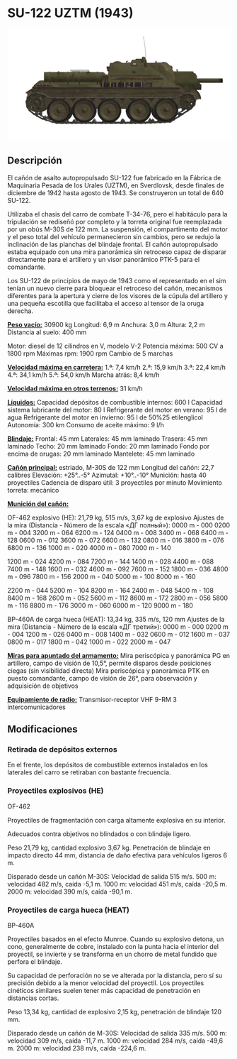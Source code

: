 # SU-122 UZTM (1943)

![_su122](../images/_su122.png)

## Descripción

El cañón de asalto autopropulsado SU-122 fue fabricado en la Fábrica de Maquinaria Pesada de los Urales (UZTM), en Sverdlovsk, desde finales de diciembre de 1942 hasta agosto de 1943. Se construyeron un total de 640 SU-122. 

Utilizaba el chasis del carro de combate Т-34-76, pero el habitáculo para la tripulación se rediseñó por completo y la torreta original fue reemplazada por un obús M-30S de 122 mm. La suspensión, el compartimento del motor y el peso total del vehículo permanecieron sin cambios, pero se redujo la inclinación de las planchas del blindaje frontal. El cañón autopropulsado estaba equipado con una mira panorámica sin retroceso capaz de disparar directamente para el artillero y un visor panorámico PTK-5 para el comandante.

Los SU-122 de principios de mayo de 1943 como el representado en el sim tenían un nuevo cierre para bloquear el retroceso del cañón, mecanismos diferentes para la apertura y cierre de los visores de la cúpula del artillero y una pequeña escotilla que facilitaba el acceso al tensor de la oruga derecha.

<b><u>Peso vacío:</u></b> 30900 kg
Longitud: 6,9 m
Anchura: 3,0 m
Altura: 2,2 m
Distancia al suelo: 400 mm

Motor: diesel de 12 cilindros en V, modelo V-2
Potencia máxima: 500 CV a 1800 rpm
Máximas rpm: 1900 rpm
Cambio de 5 marchas

<b><u>Velocidad máxima en carretera:</u></b>
1.ª: 7,4 km/h
2.ª: 15,9 km/h
3.ª: 22,4 km/h
4.ª: 34,1 km/h
5.ª: 54,0 km/h
Marcha atrás: 8,4 km/h

<b><u>Velocidad máxima en otros terrenos:</u></b> 31 km/h

<b><u>Líquidos:</u></b>
Capacidad depósitos de combustible internos: 600 l
Capacidad sistema lubricante del motor: 80 l
Refrigerante del motor en verano: 95 l de agua
Refrigerante del motor en invierno: 95 l de 50%25 etilenglicol
Autonomía: 300 km
Consumo de aceite máximo: 9 l/h

<b><u>Blindaje:</u></b>
Frontal: 45 mm
Laterales: 45 mm laminado
Trasera: 45 mm laminado
Techo: 20 mm laminado
Fondo: 20 mm laminado
Fondo por encima de orugas: 20 mm laminado
Mantelete: 45 mm laminado

<b><u>Cañón principal:</u></b> estriado, M-30S de 122 mm
Longitud del cañón: 22,7 calibres
Elevación: +25°..-5°
Azimutal: +10°..-10°
Munición: hasta 40 proyectiles
Cadencia de disparo útil: 3 proyectiles por minuto
Movimiento torreta: mecánico

<b><u>Munición del cañón:</u></b> 

OF-462 explosivo (HE): 21,79 kg, 515 m/s, 3,67 kg de explosivo
Ajustes de la mira
(Distancia - Número de la escala «ДГ полный»):
0000 m - 000
0200 m - 004    3200 m - 064    6200 m - 124
0400 m - 008    3400 m - 068    6400 m - 128
0600 m - 012    3600 m - 072    6600 m - 132
0800 m - 016    3800 m - 076    6800 m - 136
1000 m - 020    4000 m - 080    7000 m - 140

1200 m - 024    4200 m - 084    7200 m - 144
1400 m - 028    4400 m - 088    7400 m - 148
1600 m - 032    4600 m - 092    7600 m - 152
1800 m - 036    4800 m - 096    7800 m - 156
2000 m - 040    5000 m - 100    8000 m - 160

2200 m - 044    5200 m - 104    8200 m - 164
2400 m - 048    5400 m - 108    8400 m - 168
2600 m - 052    5600 m - 112    8600 m - 172
2800 m - 056    5800 m - 116    8800 m - 176
3000 m - 060    6000 m - 120    9000 m - 180

BP-460A de carga hueca (HEAT): 13,34 kg, 335 m/s, 120 mm
Ajustes de la mira
(Distancia - Número de la escala «ДГ третий»):
0000 m - 000
0200 m - 004    1200 m - 026
0400 m - 008    1400 m - 032
0600 m - 012    1600 m - 037
0800 m - 017    1800 m - 042
1000 m - 022    2000 m - 047

<b><u>Miras para apuntado del armamento:</u></b>
Mira periscópica y panorámica PG en artillero, campo de visión de 10,5°, permite disparos desde posiciones ciegas (sin visibilidad directa)
Mira periscópica y panorámica PTK en puesto comandante, campo de visión de 26°, para observación y adquisición de objetivos

<b><u>Equipamiento de radio:</u></b>
Transmisor-receptor VHF 9-RM
3 intercomunicadores


## Modificaciones

### Retirada de depósitos externos

En el frente, los depósitos de combustible externos instalados en los laterales del carro se retiraban con bastante frecuencia.
### Proyectiles explosivos (HE)

OF-462

Proyectiles de fragmentación con carga altamente explosiva en su interior.

Adecuados contra objetivos no blindados o con blindaje ligero.

Peso 21,79 kg, cantidad explosivo 3,67 kg.
Penetración de blindaje en impacto directo 44 mm, distancia de daño efectiva para vehículos ligeros 6 m.

Disparado desde un cañón M-30S:
Velocidad de salida 515 m/s.
500 m: velocidad 482 m/s, caída -5,1 m.
1000 m: velocidad 451 m/s, caída -20,5 m.
2000 m: velocidad 390 m/s, caída -90,1 m.
### Proyectiles de carga hueca (HEAT)

BP-460A

Proyectiles basados en el efecto Munroe. Cuando su explosivo detona, un cono, generalmente de cobre, instalado con la punta hacia el interior del proyectil, se invierte y se transforma en un chorro de metal fundido que perfora el blindaje.

Su capacidad de perforación no se ve alterada por la distancia, pero sí su precisión debido a la menor velocidad del proyectil. Los proyectiles cinéticos similares suelen tener más capacidad de penetración en distancias cortas.

Peso 13,34 kg, cantidad de explosivo 2,15 kg, penetración de blindaje 120 mm.

Disparado desde un cañón de M-30S:
Velocidad de salida 335 m/s.
500 m: velocidad 309 m/s, caída -11,7 m.
1000 m: velocidad 284 m/s, caída -49,6 m.
2000 m: velocidad 238 m/s, caída -224,6 m.